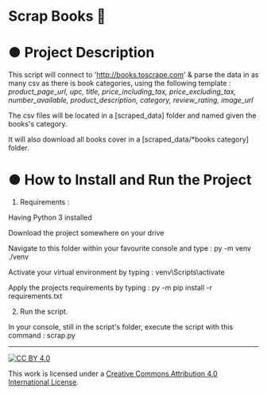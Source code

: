 # Scrap Books 🚀

# ● Project Description
This script will connect to 'http://books.toscrape.com' & parse the data in as many csv as there is book categories, using the following template : 
*product_page_url, upc, title, price_including_tax, price_excluding_tax, number_available, product_description, category, review_rating, image_url*

The csv files will be located in a [scraped_data] folder and named given the books's category.

It will also download all books cover in a [scraped_data/*books category] folder.

# ● How to Install and Run the Project
1. Requirements :

Having Python 3 installed

Download the project somewhere on your drive

Navigate to this folder within your favourite console and type : py -m venv ./venv

Activate your virtual environment by typing : venv\Scripts\activate

Apply the projects requirements by typing : py -m  pip install -r requirements.txt
	
2. Run the script.

In your console, still in the script's folder, execute the script with this command : scrap.py

---

[![CC BY 4.0][cc-by-shield]][cc-by]

This work is licensed under a
[Creative Commons Attribution 4.0 International License][cc-by].

[cc-by]: http://creativecommons.org/licenses/by/4.0/
[cc-by-shield]: https://img.shields.io/badge/License-CC%20BY%204.0-lightgrey.svg
